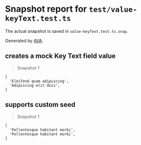 # Snapshot report for `test/value-keyText.test.ts`

The actual snapshot is saved in `value-keyText.test.ts.snap`.

Generated by [AVA](https://avajs.dev).

## creates a mock Key Text field value

> Snapshot 1

    [
      'Eleifend quam adipiscing',
      'Adipiscing elit duis',
    ]

## supports custom seed

> Snapshot 1

    [
      'Pellentesque habitant morbi',
      'Pellentesque habitant morbi',
    ]
